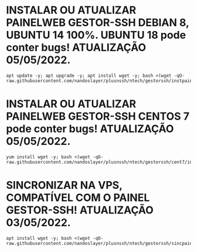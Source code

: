 # INSTALAR OU ATUALIZAR PAINELWEB GESTOR-SSH DEBIAN 8, UBUNTU 14 100%. UBUNTU 18 pode conter bugs! ATUALIZAÇÃO 05/05/2022.
```
apt update -y; apt upgrade -y; apt install wget -y; bash <(wget -qO- raw.githubusercontent.com/nandoslayer/plusnssh/ntech/gestorssh/instpainel.sh)
```

# INSTALAR OU ATUALIZAR PAINELWEB GESTOR-SSH CENTOS 7 pode conter bugs! ATUALIZAÇÃO 05/05/2022.
```
yum install wget -y; bash <(wget -qO- raw.githubusercontent.com/nandoslayer/plusnssh/ntech/gestorssh/cent7/instpainel.sh)
```

# SINCRONIZAR NA VPS, COMPATÍVEL COM O PAINEL GESTOR-SSH! ATUALIZAÇÃO 03/05/2022.
```
apt install wget -y; bash <(wget -qO- raw.githubusercontent.com/nandoslayer/plusnssh/ntech/gestorssh/sincpainel.sh)
```
